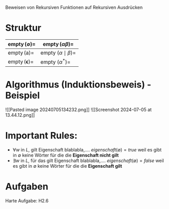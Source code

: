 Beweisen von Rekursiven Funktionen auf Rekursiven Ausdrücken
# Struktur

| $\operatorname{empty}(\emptyset)=$             | $\operatorname{empty}(\alpha \beta)=$ |
| ---------------------------------------------- | ------------------------------------- |
| $\operatorname{empty}(\mathrm{a})=$            | empty $(\alpha \mid \beta)=$          |
| $\operatorname{empty}(\boldsymbol{\epsilon})=$ | empty $\left(\alpha^*\right)=$        |




# Algorithmus (Induktionsbeweis) - Beispiel
![[Pasted image 20240705134232.png]]
![[Screenshot 2024-07-05 at 13.44.12.png]]


# Important Rules:
- $\forall w$ in $L$, gilt Eigenschaft blablabla,.... $eigenschaft(\emptyset)=true$ 
  weil es gibt in $\emptyset$ keine Wörter für die die **Eigenschaft nicht gilt**
- $\exists w$ in $L$, für das gilt Eigenschaft blablabla,.... $eigenschaft(\emptyset)=false$ 
  weil es gibt in $\emptyset$ keine Wörter für die die **Eigenschaft gilt**


# Aufgaben
Harte Aufgabe: H2.6


